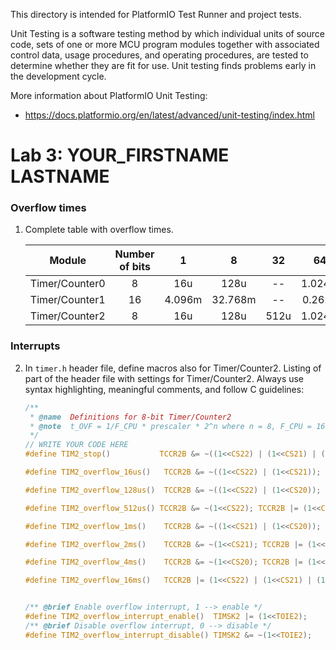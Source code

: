 
This directory is intended for PlatformIO Test Runner and project tests.

Unit Testing is a software testing method by which individual units of
source code, sets of one or more MCU program modules together with associated
control data, usage procedures, and operating procedures, are tested to
determine whether they are fit for use. Unit testing finds problems early
in the development cycle.

More information about PlatformIO Unit Testing:
- https://docs.platformio.org/en/latest/advanced/unit-testing/index.html

# Lab 3: YOUR_FIRSTNAME LASTNAME

### Overflow times

1. Complete table with overflow times.

   | **Module** | **Number of bits** | **1** | **8** | **32** | **64** | **128** | **256** | **1024** |
   | :-: | :-: | :-: | :-: | :-: | :-: | :-: | :-: | :-: |
   | Timer/Counter0 | 8  | 16u | 128u | -- | 1.024m | -- | 4.096m | 16.384m |
   | Timer/Counter1 | 16 |   4.096m  |   32.768m   | -- | 0.2621 | -- | 1.049 | 4.194 |
   | Timer/Counter2 | 8  |  16u   |   128u   |  512u  | 1.024m |  2.048m  | 4.096m | 16.384m |

### Interrupts

2. In `timer.h` header file, define macros also for Timer/Counter2. Listing of part of the header file with settings for Timer/Counter2. Always use syntax highlighting, meaningful comments, and follow C guidelines:

   ```c
   /**
    * @name  Definitions for 8-bit Timer/Counter2
    * @note  t_OVF = 1/F_CPU * prescaler * 2^n where n = 8, F_CPU = 16 MHz
    */
   // WRITE YOUR CODE HERE
   #define TIM2_stop()           TCCR2B &= ~((1<<CS22) | (1<<CS21) | (1<<CS20));

   #define TIM2_overflow_16us()   TCCR2B &= ~((1<<CS22) | (1<<CS21)); TCCR2B |= (1<<CS20);

   #define TIM2_overflow_128us()  TCCR2B &= ~((1<<CS22) | (1<<CS20)); TCCR2B |= (1<<CS21);

   #define TIM2_overflow_512us() TCCR2B &= ~(1<<CS22); TCCR2B |= (1<<CS21) | (1<<CS20);

   #define TIM2_overflow_1ms()    TCCR2B &= ~((1<<CS21) | (1<<CS20)); TCCR2B |= (1<<CS22);

   #define TIM2_overflow_2ms()    TCCR2B &= ~(1<<CS21); TCCR2B |= (1<<CS22) | (1<<CS20);

   #define TIM2_overflow_4ms()    TCCR2B &= ~(1<<CS20); TCCR2B |= (1<<CS22) | (1<<CS21);

   #define TIM2_overflow_16ms()   TCCR2B |= (1<<CS22) | (1<<CS21) | (1<<CS20);


   /** @brief Enable overflow interrupt, 1 --> enable */
   #define TIM2_overflow_interrupt_enable()  TIMSK2 |= (1<<TOIE2);
   /** @brief Disable overflow interrupt, 0 --> disable */
   #define TIM2_overflow_interrupt_disable() TIMSK2 &= ~(1<<TOIE2);

   ```
